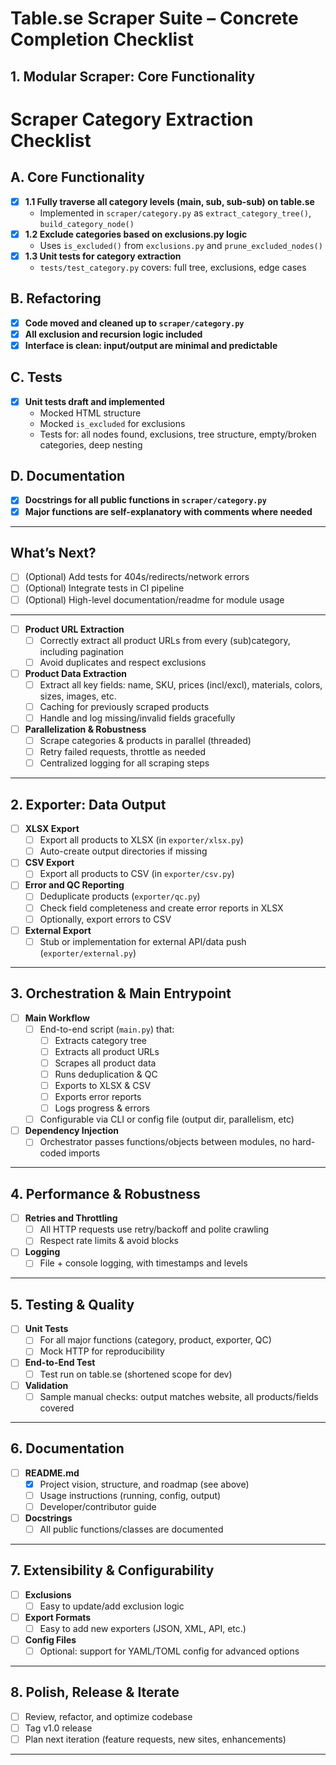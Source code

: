 # Table.se Scraper Suite – Concrete Completion Checklist

## 1. Modular Scraper: Core Functionality

# Scraper Category Extraction Checklist

## A. Core Functionality

- [x] **1.1 Fully traverse all category levels (main, sub, sub-sub) on table.se**
    - Implemented in `scraper/category.py` as `extract_category_tree()`, `build_category_node()`
- [x] **1.2 Exclude categories based on exclusions.py logic**
    - Uses `is_excluded()` from `exclusions.py` and `prune_excluded_nodes()`
- [x] **1.3 Unit tests for category extraction**
    - `tests/test_category.py` covers: full tree, exclusions, edge cases

## B. Refactoring

- [x] **Code moved and cleaned up to `scraper/category.py`**
- [x] **All exclusion and recursion logic included**
- [x] **Interface is clean: input/output are minimal and predictable**

## C. Tests

- [x] **Unit tests draft and implemented**
    - Mocked HTML structure
    - Mocked `is_excluded` for exclusions
    - Tests for: all nodes found, exclusions, tree structure, empty/broken categories, deep nesting

## D. Documentation

- [x] **Docstrings for all public functions in `scraper/category.py`**
- [x] **Major functions are self-explanatory with comments where needed**

---

## What’s Next?

- [ ] (Optional) Add tests for 404s/redirects/network errors
- [ ] (Optional) Integrate tests in CI pipeline
- [ ] (Optional) High-level documentation/readme for module usage

---

- [ ] **Product URL Extraction**
  - [ ] Correctly extract all product URLs from every (sub)category, including pagination
  - [ ] Avoid duplicates and respect exclusions

- [ ] **Product Data Extraction**
  - [ ] Extract all key fields: name, SKU, prices (incl/excl), materials, colors, sizes, images, etc.
  - [ ] Caching for previously scraped products
  - [ ] Handle and log missing/invalid fields gracefully

- [ ] **Parallelization & Robustness**
  - [ ] Scrape categories & products in parallel (threaded)
  - [ ] Retry failed requests, throttle as needed
  - [ ] Centralized logging for all scraping steps

---

## 2. Exporter: Data Output

- [ ] **XLSX Export**
  - [ ] Export all products to XLSX (in `exporter/xlsx.py`)
  - [ ] Auto-create output directories if missing

- [ ] **CSV Export**
  - [ ] Export all products to CSV (in `exporter/csv.py`)

- [ ] **Error and QC Reporting**
  - [ ] Deduplicate products (`exporter/qc.py`)
  - [ ] Check field completeness and create error reports in XLSX
  - [ ] Optionally, export errors to CSV

- [ ] **External Export**
  - [ ] Stub or implementation for external API/data push (`exporter/external.py`)

---

## 3. Orchestration & Main Entrypoint

- [ ] **Main Workflow**
  - [ ] End-to-end script (`main.py`) that:
    - [ ] Extracts category tree
    - [ ] Extracts all product URLs
    - [ ] Scrapes all product data
    - [ ] Runs deduplication & QC
    - [ ] Exports to XLSX & CSV
    - [ ] Exports error reports
    - [ ] Logs progress & errors
  - [ ] Configurable via CLI or config file (output dir, parallelism, etc)

- [ ] **Dependency Injection**
  - [ ] Orchestrator passes functions/objects between modules, no hard-coded imports

---

## 4. Performance & Robustness

- [ ] **Retries and Throttling**
  - [ ] All HTTP requests use retry/backoff and polite crawling
  - [ ] Respect rate limits & avoid blocks

- [ ] **Logging**
  - [ ] File + console logging, with timestamps and levels

---

## 5. Testing & Quality

- [ ] **Unit Tests**
  - [ ] For all major functions (category, product, exporter, QC)
  - [ ] Mock HTTP for reproducibility

- [ ] **End-to-End Test**
  - [ ] Test run on table.se (shortened scope for dev)

- [ ] **Validation**
  - [ ] Sample manual checks: output matches website, all products/fields covered

---

## 6. Documentation

- [ ] **README.md**
  - [x] Project vision, structure, and roadmap (see above)
  - [ ] Usage instructions (running, config, output)
  - [ ] Developer/contributor guide

- [ ] **Docstrings**
  - [ ] All public functions/classes are documented

---

## 7. Extensibility & Configurability

- [ ] **Exclusions**
  - [ ] Easy to update/add exclusion logic

- [ ] **Export Formats**
  - [ ] Easy to add new exporters (JSON, XML, API, etc.)

- [ ] **Config Files**
  - [ ] Optional: support for YAML/TOML config for advanced options

---

## 8. Polish, Release & Iterate

- [ ] Review, refactor, and optimize codebase
- [ ] Tag v1.0 release
- [ ] Plan next iteration (feature requests, new sites, enhancements)

---

